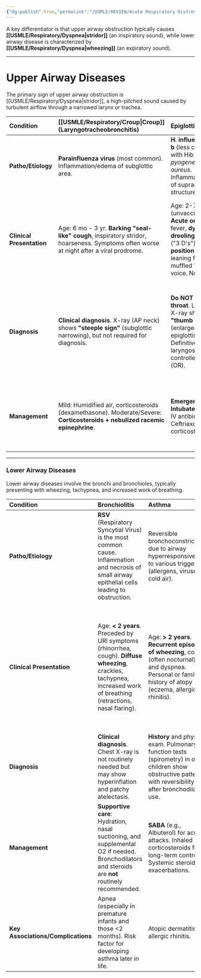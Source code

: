 ```yaml
---
{"dg-publish":true,"permalink":"/USMLE/REVIEW/Acute Respiratory Distress in Children/"}
---
```


A key differentiator is that upper airway obstruction typically causes **[[USMLE/Respiratory/Dyspnea\|stridor]]** (an inspiratory sound), while lower airway disease is characterized by **[[USMLE/Respiratory/Dyspnea\|wheezing]]** (an expiratory sound).

---

# Upper Airway Diseases

The primary sign of upper airway obstruction is [[USMLE/Respiratory/Dyspnea\|stridor]], a high-pitched sound caused by turbulent airflow through a narrowed larynx or trachea.

| Condition | **[[USMLE/Respiratory/Croup\|Croup]] (Laryngotracheobronchitis)** | **Epiglottitis** | **Bacterial Tracheitis** | **Foreign Body Aspiration** |
| :--- | :--- | :--- | :--- | :--- |
| **Patho/Etiology** | **Parainfluenza virus** (most common). Inflammation/edema of subglottic area. | **H. influenzae type b** (less common with Hib vaccine). *S. pyogenes*, *S. aureus*. Inflammation/edema of supraglottic structures. | **S. aureus** (most common). Often a bacterial superinfection after a viral illness (e.g., croup). Thick, purulent exudates in the trachea. | Aspiration of object (e.g., peanut, coin, toy part) into the airway. |
| **Clinical Presentation** | Age: 6 mo - 3 yr. **Barking "seal-like" cough**, inspiratory stridor, hoarseness. Symptoms often worse at night after a viral prodrome. | Age: 2-7 yr (unvaccinated). **Acute onset**, high fever, **dysphagia, drooling, distress** ("3 D's"). **Tripod position** (sitting up, leaning forward), muffled "hot potato" voice. No cough. | Age: 6 mo - 6 yr. High fever, toxic appearance, inspiratory/expiratory stridor. **Initial croup-like symptoms that rapidly worsen and don't respond to croup treatment**. Productive cough with thick secretions. | Age: 1-3 yr. **Sudden onset** of choking, coughing, stridor, or wheezing. Unilateral wheezing or decreased breath sounds. |
| **Diagnosis** | **Clinical diagnosis**. X-ray (AP neck) shows **"steeple sign"** (subglottic narrowing), but not required for diagnosis. | **Do NOT examine throat**. Lateral neck X-ray shows **"thumb sign"** (enlarged epiglottis). Definitive Dx: Direct laryngoscopy in a controlled setting (OR). | X-ray may show steeple sign or subglottic narrowing with a "shaggy" tracheal border. Definitive Dx: Bronchoscopy shows purulent secretions. | **History is key**. Chest X-ray may show a radiopaque object or signs of air trapping (hyperinflation) on the affected side. **Bronchoscopy** is both diagnostic and therapeutic. |
| **Management** | Mild: Humidified air, corticosteroids (dexamethasone). Moderate/Severe: **Corticosteroids + nebulized racemic epinephrine**. | **Emergency! Intubate in the OR**. IV antibiotics (e.g., Ceftriaxone) and corticosteroids. | **Airway management** (intubation often required). IV antibiotics (e.g., Vancomycin + Ceftriaxone). Bronchoscopy for secretion removal. | **Rigid bronchoscopy** for removal of the object. |

---

### **Lower Airway Diseases**

Lower airway diseases involve the bronchi and bronchioles, typically presenting with wheezing, tachypnea, and increased work of breathing.

| Condition                          | **Bronchiolitis**                                                                                                                                                      | **Asthma**                                                                                                                                                     | **Pneumonia**                                                                                                                                                                                    |
| :--------------------------------- | :--------------------------------------------------------------------------------------------------------------------------------------------------------------------- | :------------------------------------------------------------------------------------------------------------------------------------------------------------- | :----------------------------------------------------------------------------------------------------------------------------------------------------------------------------------------------- |
| **Patho/Etiology**                 | **RSV** (Respiratory Syncytial Virus) is the most common cause. Inflammation and necrosis of small airway epithelial cells leading to obstruction.                     | Reversible bronchoconstriction due to airway hyperresponsiveness to various triggers (allergens, viruses, cold air).                                           | Infection of the lung parenchyma. Can be viral (RSV, influenza) or bacterial (*S. pneumoniae*, *M. pneumoniae*).                                                                                 |
| **Clinical Presentation**          | Age: **< 2 years**. Preceded by URI symptoms (rhinorrhea, cough). **Diffuse wheezing**, crackles, tachypnea, increased work of breathing (retractions, nasal flaring). | Age: **> 2 years**. **Recurrent episodes of wheezing**, cough (often nocturnal), and dyspnea. Personal or family history of atopy (eczema, allergic rhinitis). | Can occur at any age. Fever, cough, tachypnea. Auscultation may reveal crackles, rhonchi, or decreased breath sounds over a focal area. Wheezing is less common than in bronchiolitis or asthma. |
| **Diagnosis**                      | **Clinical diagnosis**. Chest X-ray is not routinely needed but may show hyperinflation and patchy atelectasis.                                                        | **History** and physical exam. Pulmonary function tests (spirometry) in older children show obstructive pattern with reversibility after bronchodilator use.   | **Chest X-ray** is key: shows lobar consolidation (bacterial), diffuse interstitial infiltrates (viral/atypical).                                                                                |
| **Management**                     | **Supportive care**: Hydration, nasal suctioning, and supplemental O2 if needed. Bronchodilators and steroids are **not** routinely recommended.                       | **SABA** (e.g., Albuterol) for acute attacks. Inhaled corticosteroids for long-term control. Systemic steroids for exacerbations.                              | **Bacterial**: Amoxicillin (first-line). Macrolides for atypical. **Viral**: Supportive care. Hospitalize for respiratory distress.                                                              |
| **Key Associations/Complications** | Apnea (especially in premature infants and those <2 months). Risk factor for developing asthma later in life.                                                          | Atopic dermatitis, allergic rhinitis.                                                                                                                          | Pleural effusion, empyema, lung abscess.                                                                                                                                                         |
